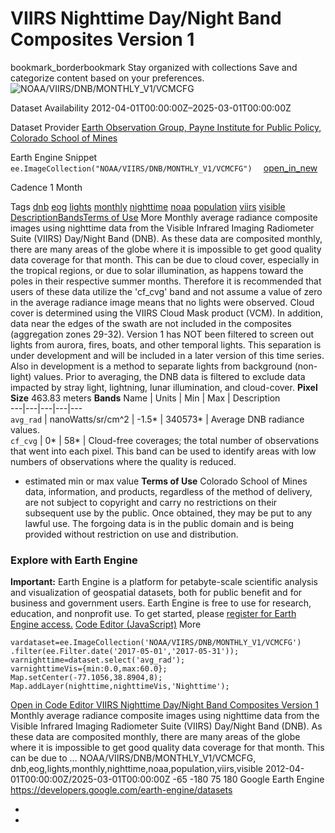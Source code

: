  
#  VIIRS Nighttime Day/Night Band Composites Version 1 
bookmark_borderbookmark Stay organized with collections  Save and categorize content based on your preferences.
![NOAA/VIIRS/DNB/MONTHLY_V1/VCMCFG](https://developers.google.com/earth-engine/datasets/images/NOAA/NOAA_VIIRS_DNB_MONTHLY_V1_VCMCFG_sample.png) 

Dataset Availability
    2012-04-01T00:00:00Z–2025-03-01T00:00:00Z 

Dataset Provider
     [ Earth Observation Group, Payne Institute for Public Policy, Colorado School of Mines ](https://eogdata.mines.edu/products/vnl/#monthly) 

Earth Engine Snippet
     `    ee.ImageCollection("NOAA/VIIRS/DNB/MONTHLY_V1/VCMCFG")   ` [ open_in_new ](https://code.earthengine.google.com/?scriptPath=Examples:Datasets/NOAA/NOAA_VIIRS_DNB_MONTHLY_V1_VCMCFG) 

Cadence
    1 Month 

Tags
     [dnb](https://developers.google.com/earth-engine/datasets/tags/dnb) [eog](https://developers.google.com/earth-engine/datasets/tags/eog) [lights](https://developers.google.com/earth-engine/datasets/tags/lights) [monthly](https://developers.google.com/earth-engine/datasets/tags/monthly) [nighttime](https://developers.google.com/earth-engine/datasets/tags/nighttime) [noaa](https://developers.google.com/earth-engine/datasets/tags/noaa) [population](https://developers.google.com/earth-engine/datasets/tags/population) [viirs](https://developers.google.com/earth-engine/datasets/tags/viirs) [visible](https://developers.google.com/earth-engine/datasets/tags/visible)
[Description](https://developers.google.com/earth-engine/datasets/catalog/NOAA_VIIRS_DNB_MONTHLY_V1_VCMCFG#description)[Bands](https://developers.google.com/earth-engine/datasets/catalog/NOAA_VIIRS_DNB_MONTHLY_V1_VCMCFG#bands)[Terms of Use](https://developers.google.com/earth-engine/datasets/catalog/NOAA_VIIRS_DNB_MONTHLY_V1_VCMCFG#terms-of-use) More
Monthly average radiance composite images using nighttime data from the Visible Infrared Imaging Radiometer Suite (VIIRS) Day/Night Band (DNB).
As these data are composited monthly, there are many areas of the globe where it is impossible to get good quality data coverage for that month. This can be due to cloud cover, especially in the tropical regions, or due to solar illumination, as happens toward the poles in their respective summer months. Therefore it is recommended that users of these data utilize the 'cf_cvg' band and not assume a value of zero in the average radiance image means that no lights were observed.
Cloud cover is determined using the VIIRS Cloud Mask product (VCM). In addition, data near the edges of the swath are not included in the composites (aggregation zones 29-32). Version 1 has NOT been filtered to screen out lights from aurora, fires, boats, and other temporal lights. This separation is under development and will be included in a later version of this time series. Also in development is a method to separate lights from background (non-light) values.
Prior to averaging, the DNB data is filtered to exclude data impacted by stray light, lightning, lunar illumination, and cloud-cover.
**Pixel Size** 463.83 meters 
**Bands**
Name | Units | Min | Max | Description  
---|---|---|---|---  
`avg_rad` | nanoWatts/sr/cm^2 |  -1.5*  |  340573*  | Average DNB radiance values.  
`cf_cvg` |  0*  |  58*  | Cloud-free coverages; the total number of observations that went into each pixel. This band can be used to identify areas with low numbers of observations where the quality is reduced.  
* estimated min or max value 
**Terms of Use**
Colorado School of Mines data, information, and products, regardless of the method of delivery, are not subject to copyright and carry no restrictions on their subsequent use by the public. Once obtained, they may be put to any lawful use. The forgoing data is in the public domain and is being provided without restriction on use and distribution.
### Explore with Earth Engine
**Important:** Earth Engine is a platform for petabyte-scale scientific analysis and visualization of geospatial datasets, both for public benefit and for business and government users. Earth Engine is free to use for research, education, and nonprofit use. To get started, please [register for Earth Engine access.](https://console.cloud.google.com/earth-engine)
[Code Editor (JavaScript)](https://developers.google.com/earth-engine/datasets/catalog/NOAA_VIIRS_DNB_MONTHLY_V1_VCMCFG#code-editor-javascript-sample) More
```
vardataset=ee.ImageCollection('NOAA/VIIRS/DNB/MONTHLY_V1/VCMCFG')
.filter(ee.Filter.date('2017-05-01','2017-05-31'));
varnighttime=dataset.select('avg_rad');
varnighttimeVis={min:0.0,max:60.0};
Map.setCenter(-77.1056,38.8904,8);
Map.addLayer(nighttime,nighttimeVis,'Nighttime');
```
[ Open in Code Editor ](https://code.earthengine.google.com/?scriptPath=Examples:Datasets/NOAA/NOAA_VIIRS_DNB_MONTHLY_V1_VCMCFG)
[ VIIRS Nighttime Day/Night Band Composites Version 1 ](https://developers.google.com/earth-engine/datasets/catalog/NOAA_VIIRS_DNB_MONTHLY_V1_VCMCFG)
Monthly average radiance composite images using nighttime data from the Visible Infrared Imaging Radiometer Suite (VIIRS) Day/Night Band (DNB). As these data are composited monthly, there are many areas of the globe where it is impossible to get good quality data coverage for that month. This can be due to …
NOAA/VIIRS/DNB/MONTHLY_V1/VCMCFG, dnb,eog,lights,monthly,nighttime,noaa,population,viirs,visible 
2012-04-01T00:00:00Z/2025-03-01T00:00:00Z
-65 -180 75 180 
Google Earth Engine
https://developers.google.com/earth-engine/datasets
  * [ ](https://doi.org/https://eogdata.mines.edu/products/vnl/#monthly)
  * [ ](https://doi.org/https://developers.google.com/earth-engine/datasets/catalog/NOAA_VIIRS_DNB_MONTHLY_V1_VCMCFG)


